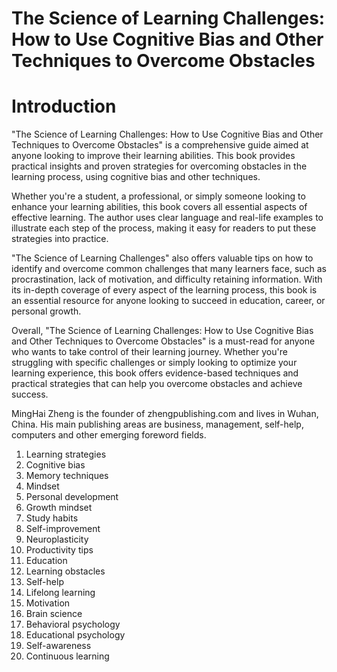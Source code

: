 # The Science of Learning Challenges: How to Use Cognitive Bias and Other Techniques to Overcome Obstacles

# Introduction

"The Science of Learning Challenges: How to Use Cognitive Bias and Other Techniques to Overcome Obstacles" is a comprehensive guide aimed at anyone looking to improve their learning abilities. This book provides practical insights and proven strategies for overcoming obstacles in the learning process, using cognitive bias and other techniques.

Whether you're a student, a professional, or simply someone looking to enhance your learning abilities, this book covers all essential aspects of effective learning. The author uses clear language and real-life examples to illustrate each step of the process, making it easy for readers to put these strategies into practice.

"The Science of Learning Challenges" also offers valuable tips on how to identify and overcome common challenges that many learners face, such as procrastination, lack of motivation, and difficulty retaining information. With its in-depth coverage of every aspect of the learning process, this book is an essential resource for anyone looking to succeed in education, career, or personal growth.

Overall, "The Science of Learning Challenges: How to Use Cognitive Bias and Other Techniques to Overcome Obstacles" is a must-read for anyone who wants to take control of their learning journey. Whether you're struggling with specific challenges or simply looking to optimize your learning experience, this book offers evidence-based techniques and practical strategies that can help you overcome obstacles and achieve success.

MingHai Zheng is the founder of zhengpublishing.com and lives in Wuhan, China. His main publishing areas are business, management, self-help, computers and other emerging foreword fields.



1. Learning strategies
2. Cognitive bias
3. Memory techniques
4. Mindset
5. Personal development
6. Growth mindset
7. Study habits
8. Self-improvement
9. Neuroplasticity
10. Productivity tips
11. Education
12. Learning obstacles
13. Self-help
14. Lifelong learning
15. Motivation
16. Brain science
17. Behavioral psychology
18. Educational psychology
19. Self-awareness
20. Continuous learning

